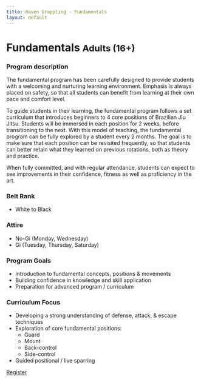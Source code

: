 ```yaml
---
title: Raven Grappling - Fundamentals
layout: default
---
```


<div class="container py-5 px-4 p-lg-5">
  <h1>
    Fundamentals
    <small>Adults (16+)</small>
  </h1>

  <h3>
    Program description
  </h3>
  <p>
    The fundamental program has been carefully designed to provide students with a welcoming and nurturing learning environment. Emphasis is always placed on safety, so that all students can benefit from learning at their own pace and comfort level.
  </p>
  <p>
    To guide students in their learning, the fundamental program follows a set curriculum that introduces beginners to 4 core positions of Brazilian Jiu Jitsu. Students will be immersed in each position for 2 weeks, before transitioning to the next. With this model of teaching, the fundamental program can be fully explored by a student every 2 months. The goal is to make sure that each position can be revisited frequently, so that students can better retain what they learned on previous rotations, both as theory and practice.
  </p>
  <p>
    When fully committed, and with regular attendance, students can expect to see improvements in their confidence, fitness as well as proficiency in the art.
  </p>

  <h3>
    Belt Rank
  </h3>
  <ul>
    <li>White to Black</li>
  </ul>

  <h3>
    Attire
  </h3>
  <ul>
    <li>No-Gi (Monday, Wednesday)</li>
    <li>Gi (Tuesday, Thursday, Saturday)</li>
  </ul>

  <h3>
    Program Goals
  </h3>
  <ul>
    <li>Introduction to fundamental concepts, positions & movements</li>
    <li>Building confidence in knowledge and skill application</li>
    <li>Preparation for advanced program / curriculum</li>
  </ul>

  <h3>
    Curriculum Focus
  </h3>
  <ul>
    <li>Developing a strong understanding of defense, attack, & escape techniques</li>
    <li>
      Exploration of core fundamental positions:
      <ul>
        <li>Guard</li>
        <li>Mount</li>
        <li>Back-control</li>
        <li>Side-control</li>
      </ul>
    </li>  
    <li>Guided positional / live sparring</li>
  </ul> 
</div>

<div class="container py-5 px-4 p-lg-5">
  <a href="/memberships" class="rg-button">Register</a>
</div>
